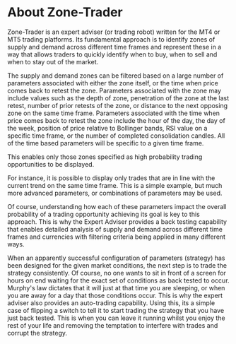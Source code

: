 # About Zone-Trader

Zone-Trader is an expert adviser (or trading robot) written for the MT4 or MT5 trading platforms. Its fundamental approach is to identify zones of supply and demand across different time frames and represent these in a way that allows traders to quickly identify when to buy, when to sell and when to stay out of the market. 

The supply and demand zones can be filtered based on a large number of parameters associated with either the zone itself, or the time when price comes back to retest the zone. Parameters associated with the zone may include values such as the depth of zone, penetration of the zone at the last retest, number of prior retests of the zone, or distance to the next opposing zone on the same time frame. Parameters associated with the time when price comes back to retest the zone include the hour of the day, the day of the week, position of price relative to Bollinger bands, RSI value on a specific time frame, or the number of completed consolidation candles. All of the time based parameters will be specific to a given time frame.

This enables only those zones specified as high probability trading opportunities to be displayed. 

For instance, it is possible to display only trades that are in line with the current trend on the same time frame. This is a simple example, but much more advanced parameters, or combinations of parameters may be used.

Of course, understanding how each of these parameters impact the overall probability of a trading opportunity achieving its goal is key to this approach. This is why the Expert Adviser  provides a back testing capability that enables detailed analysis of supply and demand across different time frames and currencies with filtering criteria being applied in many different ways.

When an apparently successful configuration of parameters (strategy) has been designed for the given market conditions, the next step is to trade the strategy consistently. Of course, no one wants to sit in front of a screen for hours on end waiting for the exact set of conditions as back tested to occur. Murphy's law dictates that it will just at that time you are sleeping, or when you are away for a day that those conditions occur. This is why the expert adviser also provides an auto-trading capability. Using this, its a simple case of flipping a switch to tell it to start trading the strategy that you have just back tested. This is when you can leave it running whilst you enjoy the rest of your life and removing the temptation to interfere with trades and corrupt the strategy.
